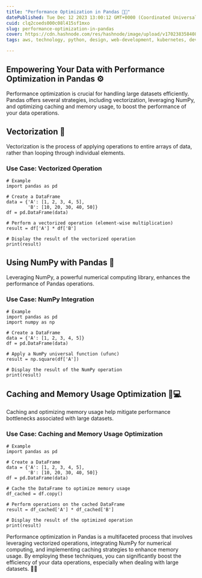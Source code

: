 ```yaml
---
title: "Performance Optimization in Pandas 🚀💨"
datePublished: Tue Dec 12 2023 13:00:12 GMT+0000 (Coordinated Universal Time)
cuid: clq2coeds000c08l415sf1mxo
slug: performance-optimization-in-pandas
cover: https://cdn.hashnode.com/res/hashnode/image/upload/v1702383584089/be6db42d-a51e-4bc3-8336-5578cc4dfe5f.gif
tags: aws, technology, python, design, web-development, kubernetes, developer, pandas, devops, technical-writing-1, 90daysofdevops, trainwithshubham

---
```


## Empowering Your Data with Performance Optimization in Pandas ⚙️

Performance optimization is crucial for handling large datasets efficiently. Pandas offers several strategies, including vectorization, leveraging NumPy, and optimizing caching and memory usage, to boost the performance of your data operations.

## Vectorization 🚀

Vectorization is the process of applying operations to entire arrays of data, rather than looping through individual elements.

### Use Case: Vectorized Operation

```plaintext
# Example
import pandas as pd

# Create a DataFrame
data = {'A': [1, 2, 3, 4, 5],
        'B': [10, 20, 30, 40, 50]}
df = pd.DataFrame(data)

# Perform a vectorized operation (element-wise multiplication)
result = df['A'] * df['B']

# Display the result of the vectorized operation
print(result)
```

## Using NumPy with Pandas 🧠

Leveraging NumPy, a powerful numerical computing library, enhances the performance of Pandas operations.

### Use Case: NumPy Integration

```plaintext
# Example
import pandas as pd
import numpy as np

# Create a DataFrame
data = {'A': [1, 2, 3, 4, 5]}
df = pd.DataFrame(data)

# Apply a NumPy universal function (ufunc)
result = np.square(df['A'])

# Display the result of the NumPy operation
print(result)
```

## Caching and Memory Usage Optimization 🧼💻

Caching and optimizing memory usage help mitigate performance bottlenecks associated with large datasets.

### Use Case: Caching and Memory Usage Optimization

```plaintext
# Example
import pandas as pd

# Create a DataFrame
data = {'A': [1, 2, 3, 4, 5],
        'B': [10, 20, 30, 40, 50]}
df = pd.DataFrame(data)

# Cache the DataFrame to optimize memory usage
df_cached = df.copy()

# Perform operations on the cached DataFrame
result = df_cached['A'] * df_cached['B']

# Display the result of the optimized operation
print(result)
```

Performance optimization in Pandas is a multifaceted process that involves leveraging vectorized operations, integrating NumPy for numerical computing, and implementing caching strategies to enhance memory usage. By employing these techniques, you can significantly boost the efficiency of your data operations, especially when dealing with large datasets. 🚀💡